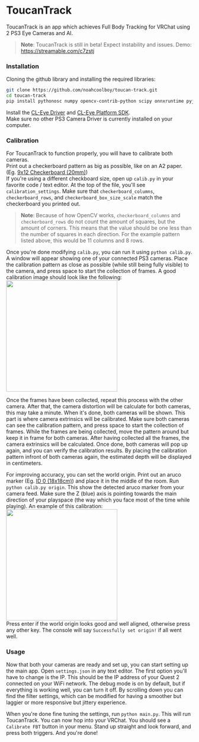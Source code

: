 # ToucanTrack
ToucanTrack is an app which achieves Full Body Tracking for VRChat using 2 PS3 Eye Cameras and AI.
> **Note**: ToucanTrack is still in beta! Expect instability and issues.
Demo: https://streamable.com/c7zstj

### Installation
Cloning the github library and installing the required libraries:
```bash
git clone https://github.com/noahcoolboy/toucan-track.git
cd toucan-track
pip install pythonosc numpy opencv-contrib-python scipy onnxruntime pyjson5
```

Install the [CL-Eye Driver](https://drive.google.com/uc?export=download&id=1O8yER02vQ-PgeF20N0nfid1GeEduyhvk) and [CL-Eye Platform SDK](https://drive.google.com/uc?export=download&id=1OIBxT0Q9KgjaOROA5y0bYfwK92jtEfTz).  
Make sure no other PS3 Camera Driver is currently installed on your computer.


### Calibration
For ToucanTrack to function properly, you will have to calibrate both cameras.  
Print out a checkerboard pattern as big as possible, like on an A2 paper. (Eg. [9x12 Checkerboard (20mm)](https://github.com/noahcoolboy/toucan-track/files/10776556/checker_297x210_9x12_20.pdf))  
If you're using a different checkboard size, open up `calib.py` in your favorite code / text editor. At the top of the file, you'll see `calibration_settings`. Make sure that `checkerboard_columns`, `checkerboard_rows`, and `checkerboard_box_size_scale` match the checkerboard you printed out.
> **Note**: Because of how OpenCV works, `checkerboard_columns` and `checkerboard_rows` do not count the amount of squares, but the amount of corners. This means that the value should be one less than the number of squares in each direction. For the example pattern listed above, this would be 11 columns and 8 rows.

Once you're done modifying `calib.py`, you can run it using `python calib.py`.
A window will appear showing one of your connected PS3 cameras. Place the calibration pattern as close as possible (while still being fully visible) to the camera, and press space to start the collection of frames. A good calibration image should look like the following:  
<img src="https://user-images.githubusercontent.com/46800081/219941473-32608127-87e7-4a2d-accd-9b0df8b03f18.png" width=300>

Once the frames have been collected, repeat this process with the other camera. After that, the camera distortion will be calculate for both cameras, this may take a minute. When it's done, both cameras will be shown. This part is where camera extrinsics will be calibrated. Make sure both cameras can see the calibration pattern, and press space to start the collection of frames. While the frames are being collected, move the pattern around but keep it in frame for both cameras. After having collected all the frames, the camera extrinsics will be calculated. Once done, both cameras will pop up again, and you can verify the calibration results. By placing the calibration pattern infront of both cameras again, the estimated depth will be displayed in centimeters.

For improving accuracy, you can set the world origin. Print out an aruco marker (Eg. [ID 0 (18x18cm)](https://user-images.githubusercontent.com/46800081/219941888-1968b0d6-c23a-4d25-bc70-681931375418.svg)) and place it in the middle of the room. Run `python calib.py origin`. This show the detected aruco marker from your camera feed. Make sure the Z (blue) axis is pointing towards the main direction of your playspace (the way which you face most of the time while playing). An example of this calibration:  
<img src="https://user-images.githubusercontent.com/46800081/219943106-4e0e4fa8-2074-4eb8-b619-1a87fc24f83a.png" width=300>  
Press enter if the world origin looks good and well aligned, otherwise press any other key. The console will say `Successfully set origin!` if all went well.

### Usage
Now that both your cameras are ready and set up, you can start setting up the main app. Open `settings.json` in any text editor. The first option you'll have to change is the IP. This should be the IP address of your Quest 2 connected on your WiFi network. The debug mode is on by default, but if everything is working well, you can turn it off. By scrolling down you can find the filter settings, which can be modified for having a smoother but laggier or more responsive but jittery experience.

When you're done fine tuning the settings, run `python main.py`. This will run ToucanTrack. You can now hop into your VRChat. You should see a `Calibrate FBT` button in your menu. Stand up straight and look forward, and press both triggers. And you're done!
